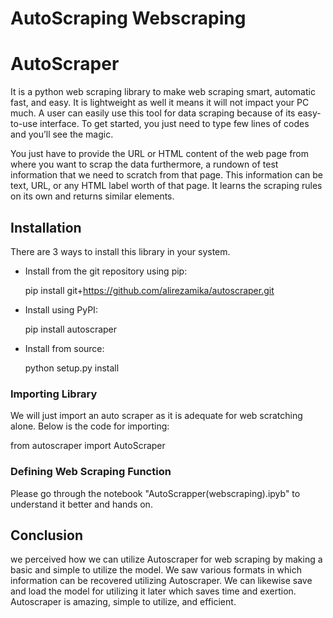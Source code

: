 # AutoScraping Webscraping 

# AutoScraper 

It is a python web scraping library to make web scraping smart, automatic fast, and easy. It is lightweight as well it means it will not impact your PC much. A user can easily use this tool for data scraping because of its easy-to-use interface. To get started, you just need to type few lines of codes and you’ll see the magic.

You just have to provide the URL or HTML content of the web page from where you want to scrap the data furthermore, a rundown of test information that we need to scratch from that page. This information can be text, URL, or any HTML label worth of that page. It learns the scraping rules on its own and returns similar elements.


## Installation
There are 3 ways to install this library in your system.

- Install from the git repository using pip:

  pip install git+https://github.com/alirezamika/autoscraper.git

- Install using PyPI:

  pip install autoscraper

- Install from source:

  python setup.py install

### Importing Library

We will just import an auto scraper as it is adequate for web scratching alone. Below is the code for importing:

from autoscraper import AutoScraper

### Defining Web Scraping Function

Please go through the notebook "AutoScrapper(webscraping).ipyb" to understand it better and hands on.

## Conclusion

we perceived how we can utilize Autoscraper for web scraping by making a basic and simple to utilize the model. We saw various formats in which information can be recovered utilizing Autoscraper. We can likewise save and load the model for utilizing it later which saves time and exertion. Autoscraper is amazing, simple to utilize, and efficient.
